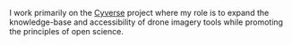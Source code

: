I work primarily on the [Cyverse](http://www.cyverse.org) project where my role is to expand the knowledge-base and accessibility of drone imagery tools while promoting the principles of open science. 

<!---
jeffgillan/jeffgillan is a ✨ special ✨ repository because its `README.md` (this file) appears on your GitHub profile.
You can click the Preview link to take a look at your changes.
--->
